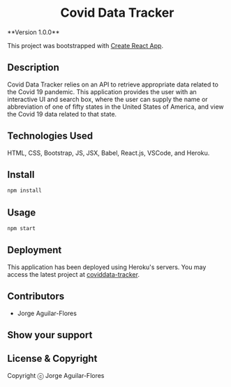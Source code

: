 <div align="center"><h1>Covid Data Tracker</h1></div>
**Version 1.0.0**

This project was bootstrapped with [Create React App](https://github.com/facebook/create-react-app).

## Description
Covid Data Tracker relies on an API to retrieve appropriate data related to the Covid 19 pandemic. This application provides the user with an interactive UI and search box, where the user can supply the name or abbreviation of one of fifty states in the United States of America, and view the Covid 19 data related to that state.

## Technologies Used

HTML, CSS, Bootstrap, JS, JSX, Babel, React.js, VSCode, and Heroku.

## Install

```bash
npm install
```

## Usage
```bash
npm start
```

## Deployment
This application has been deployed using Heroku's servers.
You may access the latest project at [coviddata-tracker](https://coviddata-tracker.herokuapp.com/).

## Contributors
- Jorge Aguilar-Flores

## Show your support

## License & Copyright
Copyright ⓒ Jorge Aguilar-Flores